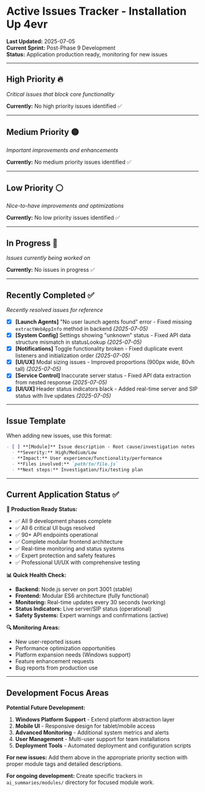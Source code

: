 # Active Issues Tracker - Installation Up 4evr

**Last Updated:** 2025-07-05  
**Current Sprint:** Post-Phase 9 Development  
**Status:** Application production ready, monitoring for new issues

---

## High Priority 🔥
*Critical issues that block core functionality*

**Currently:** No high priority issues identified ✅

---

## Medium Priority 🟡  
*Important improvements and enhancements*

**Currently:** No medium priority issues identified ✅

---

## Low Priority ⚪
*Nice-to-have improvements and optimizations*

**Currently:** No low priority issues identified ✅

---

## In Progress 🔄
*Issues currently being worked on*

**Currently:** No issues in progress ✅

---

## Recently Completed ✅
*Recently resolved issues for reference*

- [x] **[Launch Agents]** "No user launch agents found" error - Fixed missing `extractWebAppInfo` method in backend *(2025-07-05)*
- [x] **[System Config]** Settings showing "unknown" status - Fixed API data structure mismatch in statusLookup *(2025-07-05)*
- [x] **[Notifications]** Toggle functionality broken - Fixed duplicate event listeners and initialization order *(2025-07-05)*
- [x] **[UI/UX]** Modal sizing issues - Improved proportions (900px wide, 80vh tall) *(2025-07-05)*
- [x] **[Service Control]** Inaccurate server status - Fixed API data extraction from nested response *(2025-07-05)*
- [x] **[UI/UX]** Header status indicators black - Added real-time server and SIP status with live updates *(2025-07-05)*

---

## Issue Template

When adding new issues, use this format:

```markdown
- [ ] **[Module]** Issue description - Root cause/investigation notes
  - **Severity:** High/Medium/Low
  - **Impact:** User experience/functionality/performance
  - **Files involved:** `path/to/file.js`
  - **Next steps:** Investigation/fix/testing plan
```

---

## Current Application Status ✅

**🎉 Production Ready Status:**
- ✅ All 9 development phases complete
- ✅ All 6 critical UI bugs resolved  
- ✅ 90+ API endpoints operational
- ✅ Complete modular frontend architecture
- ✅ Real-time monitoring and status systems
- ✅ Expert protection and safety features
- ✅ Professional UI/UX with comprehensive testing

**📊 Quick Health Check:**
- **Backend:** Node.js server on port 3001 (stable)
- **Frontend:** Modular ES6 architecture (fully functional)
- **Monitoring:** Real-time updates every 30 seconds (working)
- **Status Indicators:** Live server/SIP status (operational)
- **Safety Systems:** Expert warnings and confirmations (active)

**🔍 Monitoring Areas:**
- New user-reported issues
- Performance optimization opportunities  
- Platform expansion needs (Windows support)
- Feature enhancement requests
- Bug reports from production use

---

## Development Focus Areas

**Potential Future Development:**
1. **Windows Platform Support** - Extend platform abstraction layer
2. **Mobile UI** - Responsive design for tablet/mobile access
3. **Advanced Monitoring** - Additional system metrics and alerts
4. **User Management** - Multi-user support for team installations
5. **Deployment Tools** - Automated deployment and configuration scripts

**For new issues:** Add them above in the appropriate priority section with proper module tags and detailed descriptions.

**For ongoing development:** Create specific trackers in `ai_summaries/modules/` directory for focused module work.
